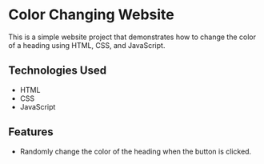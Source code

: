 # Color Changing Website

This is a simple website project that demonstrates how to change the color of a heading using HTML, CSS, and JavaScript.


## Technologies Used

- HTML
- CSS
- JavaScript

## Features

- Randomly change the color of the heading when the button is clicked.


